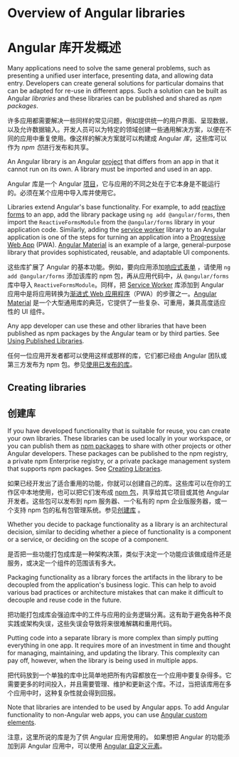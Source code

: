 # Overview of Angular libraries

# Angular 库开发概述

Many applications need to solve the same general problems, such as presenting a unified user interface, presenting data, and allowing data entry.
Developers can create general solutions for particular domains that can be adapted for re-use in different apps.
Such a solution can be built as Angular *libraries* and these libraries can be published and shared as *npm packages*.

许多应用都需要解决一些同样的常见问题，例如提供统一的用户界面、呈现数据，以及允许数据输入。开发人员可以为特定的领域创建一些通用解决方案，以便在不同的应用中重复使用。像这样的解决方案就可以构建成 Angular *库*，这些库可以作为 *npm 包*进行发布和共享。

An Angular library is an Angular [project](guide/glossary#project) that differs from an app in that it cannot run on its own.
A library must be imported and used in an app.

Angular 库是一个 Angular [项目](guide/glossary#project)，它与应用的不同之处在于它本身是不能运行的。必须在某个应用中导入库并使用它。

Libraries extend Angular's base functionality. For example, to add [reactive forms](guide/reactive-forms) to an app, add the library package using `ng add @angular/forms`, then import the `ReactiveFormsModule` from the `@angular/forms` library in your application code.
Similarly, adding the [service worker](guide/service-worker-intro) library to an Angular application is one of the steps for turning an application into a [Progressive Web App](https://developers.google.com/web/progressive-web-apps/) (PWA).
[Angular Material](https://material.angular.io/) is an example of a large, general-purpose library that provides sophisticated, reusable, and adaptable UI components.

这些库扩展了 Angular 的基本功能。例如，要向应用添加[响应式表单](guide/reactive-forms) ，请使用 `ng add @angular/forms` 添加该库的 npm 包，再从应用代码中，从 `@angular/forms` 库中导入 `ReactiveFormsModule`。同样，把 [Service Worker](guide/service-worker-intro) 库添加到 Angular 应用中是将应用转换为[渐进式 Web 应用程序](https://developers.google.com/web/progressive-web-apps/)（PWA）的步骤之一。[Angular Material](https://material.angular.io/) 是一个大型通用库的典范，它提供了一些复杂、可重用，兼具高度适应性的 UI 组件。

Any app developer can use these and other libraries that have been published as npm packages by the Angular team or by third parties. See [Using Published Libraries](guide/using-libraries).

任何一位应用开发者都可以使用这样或那样的库，它们都已经由 Angular 团队或第三方发布为 npm 包。参见[使用已发布的库](guide/using-libraries)。

## Creating libraries

## 创建库

If you have developed functionality that is suitable for reuse, you can create your own libraries.
These libraries can be used locally in your workspace, or you can publish them as [npm packages](guide/npm-packages) to share with other projects or other Angular developers.
These packages can be published to the npm registry, a private npm Enterprise registry, or a private package management system that supports npm packages.
See [Creating Libraries](guide/creating-libraries).

如果已经开发出了适合重用的功能，你就可以创建自己的库。这些库可以在你的工作区中本地使用，也可以把它们发布成 [npm 包](guide/npm-packages)，共享给其它项目或其他 Angular 开发者。这些包可以发布到 npm 服务器、一个私有的 npm 企业版服务器，或一个支持 npm 包的私有包管理系统。参见[创建库](guide/creating-libraries) 。

Whether you decide to package functionality as a library is an architectural decision, similar to deciding whether a piece of functionality is a component or a service, or deciding on the scope of a component.

是否把一些功能打包成库是一种架构决策，类似于决定一个功能应该做成组件还是服务，或决定一个组件的范围该有多大。

Packaging functionality as a library forces the artifacts in the library to be decoupled from the application's business logic.
This can help to avoid various bad practices or architecture mistakes that can make it difficult to decouple and reuse code in the future.

把功能打包成库会强迫库中的工件与应用的业务逻辑分离。这有助于避免各种不良实践或架构失误，这些失误会导致将来很难解耦和重用代码。

Putting code into a separate library is more complex than simply putting everything in one app.
It requires more of an investment in time and thought for managing, maintaining, and updating the library.
This complexity can pay off, however, when the library is being used in multiple apps.

把代码放到一个单独的库中比简单地把所有内容都放在一个应用中要复杂得多。它需要更多的时间投入，并且需要管理、维护和更新这个库。不过，当把该库用在多个应用中时，这种复杂性就会得到回报。

<div class="alert is-helpful">

Note that libraries are intended to be used by Angular apps.
To add Angular functionality to non-Angular web apps, you can use [Angular custom elements](guide/elements).

注意，这里所说的库是为了供 Angular 应用使用的。
如果想把 Angular 的功能添加到非 Angular 应用中，可以使用 [Angular 自定义元素](guide/elements)。

</div>
